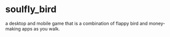 # soulfly_bird
a desktop and mobile game that is a combination of flappy bird and money-making apps as you walk.
